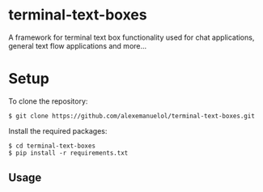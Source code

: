 # terminal-text-boxes
A framework for terminal text box functionality used for chat applications, general text flow applications and more...

# Setup

To clone the repository:

    $ git clone https://github.com/alexemanuelol/terminal-text-boxes.git

Install the required packages:

    $ cd terminal-text-boxes
    $ pip install -r requirements.txt





## Usage
